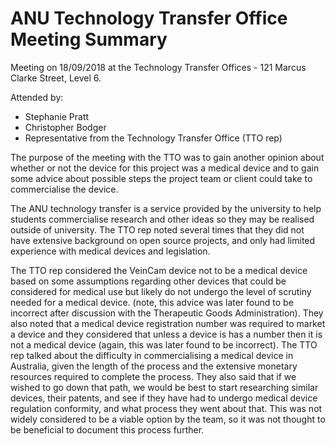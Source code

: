 # ANU Technology Transfer Office Meeting Summary

Meeting on 18/09/2018 at the Technology Transfer Offices - 121 Marcus Clarke Street, Level 6.

Attended by:
* Stephanie Pratt
* Christopher Bodger
* Representative from the Technology Transfer Office (TTO rep)

The purpose of the meeting with the TTO was to gain another opinion about whether or not the device for this project was a medical
device and to gain some advice about possible steps the project team or client could take to commercialise the device. 

The ANU technology transfer is a service provided by the university to help students commercialise research and other ideas so
they may be realised outside of university. The TTO rep noted several times that they did not have extensive background on 
open source projects, and only had limited experience with medical devices and legislation. 

The TTO rep considered the VeinCam device not to be a medical device based on some assumptions regarding other devices that
could be considered for medical use but likely do not undergo the level of scrutiny needed for a medical device. (note, this
advice was later found to be incorrect after discussion with the Therapeutic Goods Administration). They also noted that 
a medical device registration number was required to market a device and they considered that unless a device is has a number
then it is not a medical device (again, this was later found to be incorrect). 
The TTO rep talked about the difficulty in commercialising a medical device in Australia, given the length of the process and the
extensive monetary resources required to complete the process. They also said that if we wished to go down that path, 
we would be best to start researching similar devices, their patents, and see if they have had to undergo medical device regulation
conformity, and what process they went about that.
This was not widely considered to be a viable option by the team, so it was not thought to be beneficial to document this process
further. 

